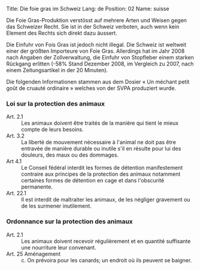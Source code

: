 Title: Die foie gras im Schweiz
Lang: de
Position: 02
Name: suisse

Die Foie Gras-Produktion verstösst auf mehrere Arten und Weisen gegen das Schweizer Recht. Sie ist in der Schweiz verboten, auch wenn kein Element des Rechts sich direkt dazu äussert.

Die Einfuhr von Fois Gras ist jedoch nicht illegal. Die Schweiz ist weltweit einer der größten Importeure von Foie Gras. Allerdings hat im Jahr 2008 nach Angaben der Zollverwaltung, die Einfuhr von Stopfleber einem starken Rückgang erlitten (-58% Stand Dezember 2008, im Vergleich zu 2007, nach einem Zeitungsartikel in der 20 Minuten).

Die folgenden Informationen stammen aus dem Dosier « Un méchant petit goût de cruauté ordinaire » welches von der SVPA produziert wurde.

### Loi sur la protection des animaux

<dl>
<dt>Art. 2.1</dt>
<dd>Les animaux doivent être traités de la manière qui tient le mieux compte de leurs besoins.</dd>

<dt>Art. 3.2</dt>
<dd>La liberté de mouvement nécessaire à l'animal ne doit pas être entravée de manière durable ou inutile s'il en résulte pour lui des douleurs, des maux ou des dommages.</dd>

<dt>Art 4.1</dt>
<dd>Le Conseil fédéral interdit les formes de détention manifestement contraire aux principes de la protection des animaux notamment certaines formes de détention en cage et dans l'obscurité permanente.</dd>

<dt>Art. 22.1</dt>
<dd>Il est interdit de maltraiter les animaux, de les négliger gravement ou de les surmener inutilement.</dd>
</dl>

### Ordonnance sur la protection des animaux

<dl>
<dt>Art. 2.1</dt>
<dd>Les animaux doivent recevoir régulièrement et en quantité suffisante une nourriture leur convenant.</dd>

<dt>Art. 25 Aménagement</dt>
<dd>c. On prévoira pour les canards; un endroit où ils peuvent se baigner.</dt>
</dl>
